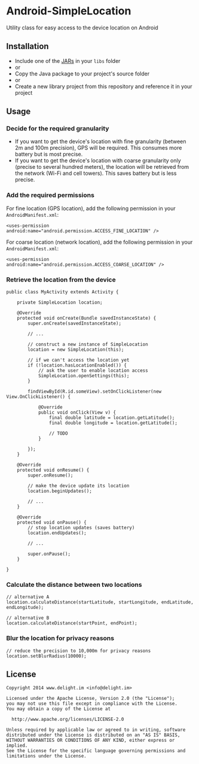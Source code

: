 # Android-SimpleLocation

Utility class for easy access to the device location on Android

## Installation

 * Include one of the [JARs](JARs) in your `libs` folder
 * or
 * Copy the Java package to your project's source folder
 * or
 * Create a new library project from this repository and reference it in your project

## Usage

### Decide for the required granularity

 * If you want to get the device's location with fine granularity (between 2m and 100m precision), GPS will be required. This consumes more battery but is most precise.
 * If you want to get the device's location with coarse granularity only (precise to several hundred meters), the location will be retrieved from the network (Wi-Fi and cell towers). This saves battery but is less precise.

### Add the required permissions

For fine location (GPS location), add the following permission in your `AndroidManifest.xml`:

```
<uses-permission android:name="android.permission.ACCESS_FINE_LOCATION" />
```

For coarse location (network location), add the following permission in your `AndroidManifest.xml`:

```
<uses-permission android:name="android.permission.ACCESS_COARSE_LOCATION" />
```

### Retrieve the location from the device

```
public class MyActivity extends Activity {

	private SimpleLocation location;

	@Override
	protected void onCreate(Bundle savedInstanceState) {
		super.onCreate(savedInstanceState);

		// ...

		// construct a new instance of SimpleLocation
		location = new SimpleLocation(this);

		// if we can't access the location yet
		if (!location.hasLocationEnabled()) {
			// ask the user to enable location access
			SimpleLocation.openSettings(this);
		}

		findViewById(R.id.someView).setOnClickListener(new View.OnClickListener() {

			@Override
			public void onClick(View v) {
				final double latitude = location.getLatitude();
				final double longitude = location.getLatitude();

				// TODO
			}

		});
	}

	@Override
	protected void onResume() {
		super.onResume();

		// make the device update its location
		location.beginUpdates();

		// ...
	}

	@Override
	protected void onPause() {
		// stop location updates (saves battery)
		location.endUpdates();

		// ...

		super.onPause();
	}

}
```


### Calculate the distance between two locations

```
// alternative A
location.calculateDistance(startLatitude, startLongitude, endLatitude, endLongitude);

// alternative B
location.calculateDistance(startPoint, endPoint);
```

### Blur the location for privacy reasons

```
// reduce the precision to 10,000m for privacy reasons
location.setBlurRadius(10000);
```

## License

```
Copyright 2014 www.delight.im <info@delight.im>

Licensed under the Apache License, Version 2.0 (the "License");
you may not use this file except in compliance with the License.
You may obtain a copy of the License at

  http://www.apache.org/licenses/LICENSE-2.0

Unless required by applicable law or agreed to in writing, software
distributed under the License is distributed on an "AS IS" BASIS,
WITHOUT WARRANTIES OR CONDITIONS OF ANY KIND, either express or implied.
See the License for the specific language governing permissions and
limitations under the License.
```